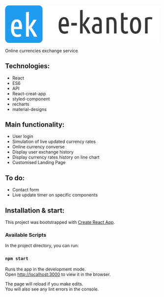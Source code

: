 ![E-Kantor](./src/img/logo.png)


Online currencies exchange service


## Technologies: 
- React
- ES6
- API
- React-creat-app
- styled-component
- recharts
- material-designs

## Main functionality:

- User login
- Simulation of live updated currency rates
- Online currency converse
- Display user exchange history
- Display currency rates history on line chart
- Customised Landing Page


## To do:

- Contact form
- Live update timer on specific components


## Installation & start:

This project was bootstrapped with [Create React App](https://github.com/facebook/create-react-app).

### Available Scripts

In the project directory, you can run:

### `npm start`

Runs the app in the development mode.<br>
Open [http://localhost:3000](http://localhost:3000) to view it in the browser.

The page will reload if you make edits.<br>
You will also see any lint errors in the console.

